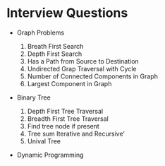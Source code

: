 # Interview Questions

- Graph Problems

  1. Breath First Search
  2. Depth First Search
  3. Has a Path from Source to Destination
  4. Undirected Grap Traversal with Cycle
  5. Number of Connected Components in Graph
  6. Largest Component in Graph

- Binary Tree

  1. Depth First Tree Traversal
  2. Breadth First Tree Traversal
  3. Find tree node if present
  4. Tree sum Iterative and Recursive'
  5. Unival Tree

- Dynamic Programming
